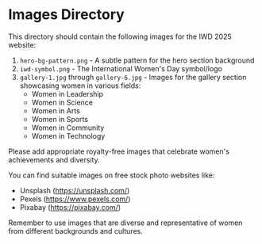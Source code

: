 # Images Directory

This directory should contain the following images for the IWD 2025 website:

1. `hero-bg-pattern.png` - A subtle pattern for the hero section background
2. `iwd-symbol.png` - The International Women's Day symbol/logo
3. `gallery-1.jpg` through `gallery-6.jpg` - Images for the gallery section showcasing women in various fields:
   - Women in Leadership
   - Women in Science
   - Women in Arts
   - Women in Sports
   - Women in Community
   - Women in Technology

Please add appropriate royalty-free images that celebrate women's achievements and diversity.

You can find suitable images on free stock photo websites like:
- Unsplash (https://unsplash.com/)
- Pexels (https://www.pexels.com/)
- Pixabay (https://pixabay.com/)

Remember to use images that are diverse and representative of women from different backgrounds and cultures.
